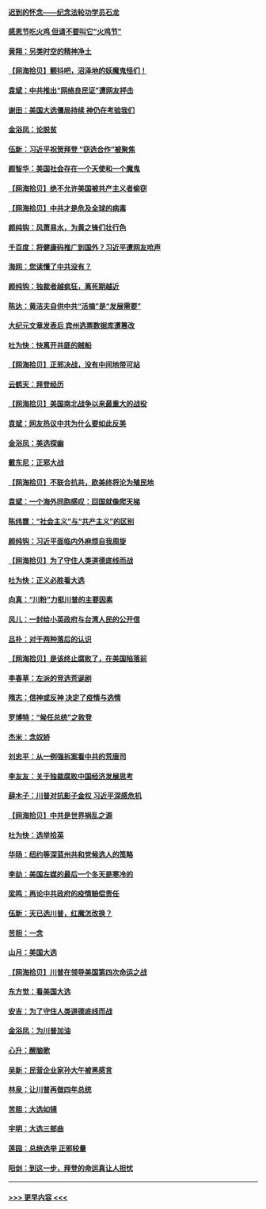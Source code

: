 #### [迟到的怀念——纪念法轮功学员石龙](../pages/nsc993/n12580245.md?t=11280752) 
#### [感恩节吃火鸡  但请不要叫它“火鸡节”](../pages/nsc993/n12580252.md?t=11280752) 
#### [黄翔：另类时空的精神净土](../pages/nsc993/n12578638.md?t=11280752) 
#### [【网海拾贝】颤抖吧，沼泽地的妖魔鬼怪们！](../pages/nsc993/n12578552.md?t=11280752) 
#### [袁斌：中共推出“网络良民证”遭网友抨击](../pages/nsc993/n12578511.md?t=11280752) 
#### [谢田：美国大选僵局持续 神仍在考验我们](../pages/nsc993/n12577432.md?t=11280752) 
#### [金浴凤：论脱贫](../pages/nsc993/n12576386.md?t=11280752) 
#### [伍新：习近平祝贺拜登 “窃选合作”被聚焦](../pages/nsc993/n12576358.md?t=11280752) 
#### [颜智华：美国社会存在一个天使和一个魔鬼](../pages/nsc993/n12574299.md?t=11280752) 
#### [【网海拾贝】绝不允许美国被共产主义者偷窃](../pages/nsc993/n12573396.md?t=11280752) 
#### [【网海拾贝】中共才是危及全球的病毒](../pages/nsc993/n12571204.md?t=11280752) 
#### [颜纯钩：风萧易水，为黄之锋们壮行色](../pages/nsc993/n12571487.md?t=11280752) 
#### [千百度：将健康码推广到国外？习近平遭网友呛声](../pages/nsc993/n12570808.md?t=11280752) 
#### [海网：您读懂了中共没有？](../pages/nsc993/n12570487.md?t=11280752) 
#### [颜纯钩：独裁者越疯狂，离死期越近](../pages/nsc993/n12569055.md?t=11280752) 
#### [陈达：黄洁夫自供中共“活摘”是“发展需要”](../pages/nsc993/n12568541.md?t=11280752) 
#### [大纪元文章发表后 宾州选票数据库遭篡改](../pages/nsc993/n12568105.md?t=11280752) 
#### [吐为快：快离开共匪的贼船](../pages/nsc993/n12568462.md?t=11280752) 
#### [【网海拾贝】正邪决战，没有中间地带可站](../pages/nsc993/n12568439.md?t=11280752) 
#### [云鹤天：拜登经历](../pages/nsc993/n12567294.md?t=11280752) 
#### [【网海拾贝】美国南北战争以来最重大的战役](../pages/nsc993/n12567247.md?t=11280752) 
#### [袁斌：网友热议中共为什么要如此反美](../pages/nsc993/n12567162.md?t=11280752) 
#### [金浴凤：美选探幽](../pages/nsc993/n12567147.md?t=11280752) 
#### [戴东尼：正邪大战](../pages/nsc993/n12567033.md?t=11280752) 
#### [【网海拾贝】不联合抗共，欧美终将沦为殖民地](../pages/nsc993/n12565068.md?t=11280752) 
#### [袁斌：一个海外同胞感叹：回国就像爬天梯](../pages/nsc993/n12564986.md?t=11280752) 
#### [陈纬霆：“社会主义”与“共产主义”的区别](../pages/nsc993/n12562417.md?t=11280752) 
#### [颜纯钩：习近平面临内外麻烦自我周旋](../pages/nsc993/n12563356.md?t=11280752) 
#### [【网海拾贝】为了守住人类道德底线而战](../pages/nsc993/n12562542.md?t=11280752) 
#### [吐为快：正义必胜看大选](../pages/nsc993/n12561967.md?t=11280752) 
#### [向真：“川粉”力挺川普的主要因素](../pages/nsc993/n12560774.md?t=11280752) 
#### [风儿：一封给小英政府与台湾人民的公开信](../pages/nsc993/n12560581.md?t=11280752) 
#### [吕朴：对于两种落后的认识](../pages/nsc993/n12560492.md?t=11280752) 
#### [【网海拾贝】是该终止腐败了，在美国陷落前](../pages/nsc993/n12559936.md?t=11280752) 
#### [李春草：左派的竞选荒诞剧](../pages/nsc993/n12558380.md?t=11280752) 
#### [隋志：信神或反神 决定了疫情与选情](../pages/nsc993/n12558255.md?t=11280752) 
#### [罗博特：“候任总统”之败登](../pages/nsc993/n12558189.md?t=11280752) 
#### [杰米：念奴娇](../pages/nsc993/n12558174.md?t=11280752) 
#### [刘忠平：从一例强拆案看中共的荒唐司](../pages/nsc993/n12558036.md?t=11280752) 
#### [李友友：关于独裁腐败中国经济发展思考](../pages/nsc993/n12558004.md?t=11280752) 
#### [薛木子：川普对抗影子金权 习近平深感危机](../pages/nsc993/n12557342.md?t=11280752) 
#### [【网海拾贝】中共是世界祸乱之源](../pages/nsc993/n12555353.md?t=11280752) 
#### [吐为快：选举拾英](../pages/nsc993/n12555041.md?t=11280752) 
#### [华旸：纽约等深蓝州共和党候选人的策略](../pages/nsc993/n12554309.md?t=11280752) 
#### [李劼：美国左媒的最后一个冬天是寒冷的](../pages/nsc993/n12552947.md?t=11280752) 
#### [梁鸣：再论中共政府的疫情赔偿责任](../pages/nsc993/n12553012.md?t=11280752) 
#### [伍新：天已选川普，红魔怎改换？](../pages/nsc993/n12552970.md?t=11280752) 
#### [苦胆：一念](../pages/nsc993/n12552957.md?t=11280752) 
#### [山月：美国大选](../pages/nsc993/n12552446.md?t=11280752) 
#### [【网海拾贝】川普在领导美国第四次命运之战](../pages/nsc993/n12551973.md?t=11280752) 
#### [东方觉：看美国大选](../pages/nsc993/n12551647.md?t=11280752) 
#### [安吉：为了守住人类道德底线而战](../pages/nsc993/n12551111.md?t=11280752) 
#### [金浴凤：为川普加油](../pages/nsc993/n12551085.md?t=11280752) 
#### [心升：醒脑歌](../pages/nsc993/n12550984.md?t=11280752) 
#### [吴新：民营企业家孙大午被黑感言](../pages/nsc993/n12550656.md?t=11280752) 
#### [林泉：让川普再做四年总统](../pages/nsc993/n12550640.md?t=11280752) 
#### [苦胆：大选如镜](../pages/nsc993/n12550630.md?t=11280752) 
#### [宇明：大选三部曲](../pages/nsc993/n12550603.md?t=11280752) 
#### [莲园：总统选举 正邪较量](../pages/nsc993/n12550594.md?t=11280752) 
#### [阳剑：到这一步，拜登的命运真让人担忧](../pages/nsc993/n12549093.md?t=11280752) 

----
#### [ >>> 更早内容 <<< ](../indexes/nsc993-earlier.md)
